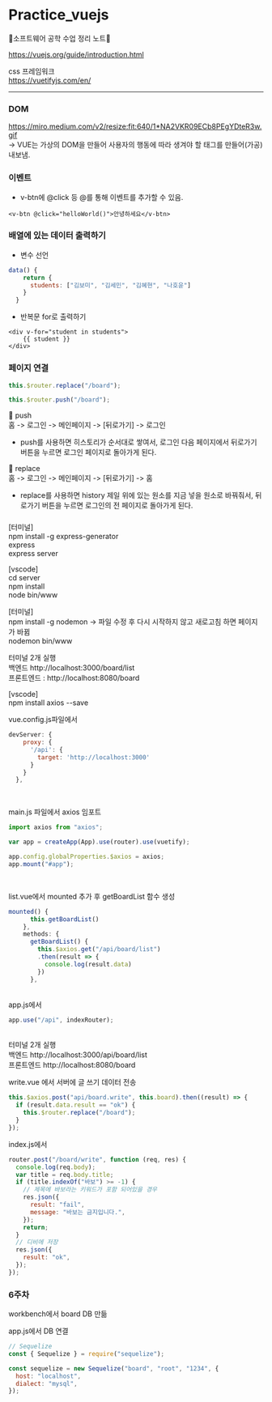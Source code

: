 # Practice_vuejs

📘소프트웨어 공학 수업 정리 노트📘

https://vuejs.org/guide/introduction.html <br>

css 프레임워크 <br>
https://vuetifyjs.com/en/

<hr>

### DOM

https://miro.medium.com/v2/resize:fit:640/1*NA2VKR09ECb8PEgYDteR3w.gif <br>
-> VUE는 가상의 DOM을 만들어 사용자의 행동에 따라 생겨야 할 태그를 만들어(가공) 내보냄.

### 이벤트

- v-btn에 @click 등 @를 통해 이벤트를 추가할 수 있음.

```vue
<v-btn @click="helloWorld()">안녕하세요</v-btn>
```

### 배열에 있는 데이터 출력하기

- 변수 선언

```js
data() {
    return {
      students: ["김보미", "김세민", "김혜현", "나호윤"]
    }
  }
```

- 반복문 for로 출력하기

```vue
<div v-for="student in students">
    {{ student }}
</div>
```

### 페이지 연결

```js
this.$router.replace("/board");

this.$router.push("/board");
```

📍 push <br>
홈 -> 로그인 -> 메인페이지 -> [뒤로가기] -> 로그인<br>

- push를 사용하면 히스토리가 순서대로 쌓여서, 로그인 다음 페이지에서 뒤로가기 버튼을 누르면 로그인 페이지로 돌아가게 된다.

📍 replace <br>
홈 -> 로그인 -> 메인페이지 -> [뒤로가기] -> 홈<br>

- replace를 사용하면 history 제일 위에 있는 원소를 지금 넣을 원소로 바꿔줘서, 뒤로가기 버튼을 누르면 로그인의 전 페이지로 돌아가게 된다.

###

[터미널]<br>
npm install -g express-generator<br>
express<br>
express server<br>

[vscode]<br>
cd server<br>
npm install<br>
node bin/www<br>

[터미널]<br>
npm install -g nodemon -> 파일 수정 후 다시 시작하지 않고 새로고침 하면 페이지가 바뀜<br>
nodemon bin/www<br>

터미널 2개 실행<br>
백엔드 http://localhost:3000/board/list<br>
프론트엔드 : http://localhost:8080/board<br>

[vscode]<br>
npm install axios --save<br>

vue.config.js파일에서<br>

```js
devServer: {
    proxy: {
      '/api': {
        target: 'http://localhost:3000'
      }
    }
  },
```

<br>

main.js 파일에서 axios 임포트<br>

```js
import axios from "axios";

var app = createApp(App).use(router).use(vuetify);

app.config.globalProperties.$axios = axios;
app.mount("#app");
```

<br>

list.vue에서 mounted 추가 후 getBoardList 함수 생성<br>

```js
mounted() {
      this.getBoardList()
    },
    methods: {
      getBoardList() {
        this.$axios.get("/api/board/list")
        .then(result => {
          console.log(result.data)
        })
      },
```

<br>
app.js에서<br>

```js
app.use("/api", indexRouter);
```

<br>
터미널 2개 실행<br>
백엔드 http://localhost:3000/api/board/list<br>
프론트엔드 http://localhost:8080/board<br>

write.vue 에서 서버에 글 쓰기 데이터 전송

```js
this.$axios.post("api/board.write", this.board).then((result) => {
  if (result.data.result == "ok") {
    this.$router.replace("/board");
  }
});
```

index.js에서

```js
router.post("/board/write", function (req, res) {
  console.log(req.body);
  var title = req.body.title;
  if (title.indexOf("바보") >= -1) {
    // 제목에 바보라는 키워드가 포함 되어있을 경우
    res.json({
      result: "fail",
      message: "바보는 금지입니다.",
    });
    return;
  }
  // 디비에 저장
  res.json({
    result: "ok",
  });
});
```

### 6주차

workbench에서 board DB 만듦<br>

app.js에서 DB 연결

```js
// Sequelize
const { Sequelize } = require("sequelize");

const sequelize = new Sequelize("board", "root", "1234", {
  host: "localhost",
  dialect: "mysql",
});
```
